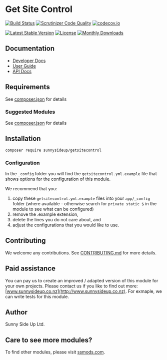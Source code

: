 # Get Site Control

[![Build Status](https://travis-ci.org/sunnysideup/silverstripe-getsitecontrol.svg?branch=master)](https://travis-ci.org/sunnysideup/silverstripe-getsitecontrol)
[![Scrutinizer Code Quality](https://scrutinizer-ci.com/g/sunnysideup/silverstripe-getsitecontrol/badges/quality-score.png?b=master)](https://scrutinizer-ci.com/g/sunnysideup/silverstripe-getsitecontrol/?branch=master)
[![codecov.io](https://codecov.io/github/sunnysideup/silverstripe-getsitecontrol/coverage.svg?branch=master)](https://codecov.io/github/sunnysideup/silverstripe-getsitecontrol?branch=master)

[![Latest Stable Version](https://poser.pugx.org/sunnysideup/getsitecontrol/version)](https://packagist.org/packages/sunnysideup/getsitecontrol)
[![License](https://poser.pugx.org/sunnysideup/getsitecontrol/license)](https://packagist.org/packages/sunnysideup/getsitecontrol)
[![Monthly Downloads](https://poser.pugx.org/sunnysideup/getsitecontrol/d/monthly)](https://packagist.org/packages/sunnysideup/getsitecontrol)


## Documentation

 * [Developer Docs](docs/en/INDEX.md)
 * [User Guide](docs/en/userguide.md)
 * [API Docs](http://docs.ssmods.com/sunnysideup/getsitecontrol/classes.xhtml)


## Requirements

See [composer.json](composer.json) for details


### Suggested Modules

See [composer.json](composer.json) for details


## Installation

```
composer require sunnysideup/getsitecontrol
```

### Configuration

In the `_config` folder you will find the `getsitecontrol.yml.example`
file that shows options for the configuration of this module.

We recommend that you:

  1. copy these `getsitecontrol.yml.example` files into your
`app/_config` folder (where available - otherwise search for `private static $` in the module to see what can be configured)
  2. remove the .example extension,
  3. delete the lines you do not care about, and
  4. adjust the configurations that you would like to use.


## Contributing

We welcome any contributions. See [CONTRIBUTING.md](CONTRIBUTING.md) for more details.

## Paid assistance



You can pay us to create an improved / adapted version of this module for your own projects.  Please contact us if you like to find out more: [www.sunnysideup.co.nz](http://www.sunnysideup.co.nz).  For exmaple, we can write tests for this module.  

## Author

Sunny Side Up Ltd.


## Care to see more modules?

To find other modules, please visit [ssmods.com](http://ssmods.com/).
